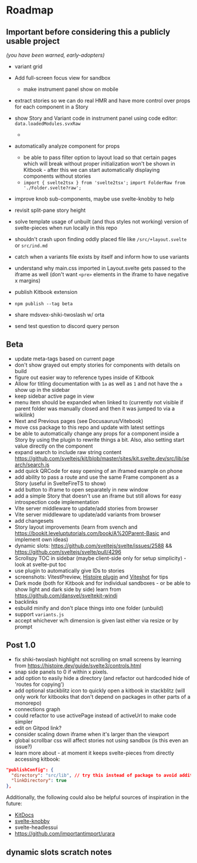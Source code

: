 # Roadmap

## Important before considering this a publicly usable project
*(you have been warned, early-adopters)*

- variant grid

- Add full-screen focus view for sandbox
  - make instrument panel show on mobile
 
- extract stories so we can do real HMR and have more control over props for each component in a Story

- show Story and Variant code in instrument panel using code editor: `data.loadedModules.svxRaw`
  - <!-- i-tabler-code"-->

- automatically analyze component for props
  - be able to pass filter option to layout load so that certain pages which will break without proper initialization won't be shown in Kitbook - after this we can start automatically displaying components without stories
  - `import { svelte2tsx } from 'svelte2tsx';` `import FolderRaw from './Folder.svelte?raw';`

- improve knob sub-components, maybe use svelte-knobby to help 

- revisit split-pane story height
- solve template usage of unbuilt (and thus styles not working) version of svelte-pieces when run locally in this repo
- shouldn't crash upon finding oddly placed file like `/src/+layout.svelte` or `src/ind.md`
- catch when a variants file exists by itself and inform how to use variants
- understand why main.css imported in Layout.svelte gets passed to the iframe as well (don't want `<pre>` elements in the iframe to have negative x margins)

- publish Kitbook extension

- `npm publish --tag beta`
- share mdsvex-shiki-twoslash w/ orta
- send test question to discord query person

## Beta
- update meta-tags based on current page
- don't show grayed out empty stories for components with details on build
- figure out easier way to reference types inside of Kitbook
- Allow for titling documentation with `1a` as well as `1` and not have the `a` show up in the sidebar
- keep sidebar active page in view
- menu item should be expanded when linked to (currently not visible if parent folder was manually closed and then it was jumped to via a wikilink)
- Next and Previous pages (see Docusaurus/Vitebook)
- move css package to this repo and update with latest settings
- be able to automatically change any props for a component inside a Story by using the plugin to rewrite things a bit. Also, also setting start value directly on the component
- expand search to include raw string content https://github.com/sveltejs/kit/blob/master/sites/kit.svelte.dev/src/lib/search/search.js
- add quick QRCode for easy opening of an iframed example on phone
- add ability to pass a route and use the same Frame component as a Story (useful in SvelteFireTS to show)
- add button to iframe to open separately in new window
- add a simple Story that doesn't use an iframe but still allows for easy introspection code implementation
- Vite server middleware to update/add stories from browser
- Vite server middleware to update/add variants from browser
- add changesets
- Story layout improvements (learn from svench and https://bookit.leveluptutorials.com/book/A%20Parent-Basic and implement own ideas)
- dynamic slots: https://github.com/sveltejs/svelte/issues/2588 && https://github.com/sveltejs/svelte/pull/4296
- Scrollspy TOC in sidebar (maybe client-side only for setup simplicity) - look at svelte-put toc
- use plugin to automatically give IDs to stories
- screenshots: VitestPreview, [Histoire plugin](https://github.com/histoire-dev/histoire/tree/main/packages/histoire-plugin-screenshot) and [Viteshot](https://viteshot.com/) for tips
- Dark mode (both for Kitbook and for individual sandboxes - or be able to show light and dark side by side) learn from https://github.com/dansvel/sveltekit-windi
- backlinks
- esbuild minify and don't place things into one folder (unbuild)
- support `variants.js`
- accept whichever w/h dimension is given last either via resize or by prompt

## Post 1.0
- fix shiki-twoslash highlight not scrolling on small screens by learning from https://histoire.dev/guide/svelte3/controls.html
- snap side panels to 0 if within x pixels.
- add option to easily hide a directory (and refactor out hardcoded hide of 'routes for copying')
- add optional stackblitz icon to quickly open a kitbook in stackblitz (will only work for kitbooks that don't depend on packages in other parts of a monorepo) 
- connections graph
- could refactor to use activePage instead of activeUrl to make code simpler
- edit on Gitpod link?
- consider scaling down iframe when it's larger than the viewport
- global scrollbar css will affect stories not using sandbox (is this even an issue?)
- learn more about - at moment it keeps svelte-pieces from directly accessing kitbook:
```json
"publishConfig": {
  "directory": "src/lib", // try this instead of package to avoid additional import strings in neighbor packages
  "linkDirectory": true
},
```

 Additionally, the following could also be helpful sources of inspiration in the future:

- [KitDocs](https://kit-docs.svelteness.dev/) 
- [svelte-knobby](https://github.com/Rich-Harris/svelte-knobby)
- svelte-headlessui
- https://github.com/importantimport/urara


## dynamic slots scratch notes

